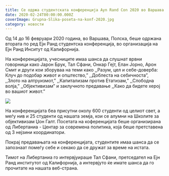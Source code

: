 ```yaml
---
title: Се одржа студентската конференција Ayn Rand Con 2020 во Варшава
date: 2020-02-24T00:00:00.000Z
coverImage: Grupna-Slika-poseta-na-konf-2020.jpg
category: новости
---
```


Од 14 до 16 февруари 2020 година, во Варшава, Полска, беше одржана втората по ред Ејн Ранд студентска конференција, во организација на Ејн Ранд Инситут од Калифорнија.

На конференцијата, учесниците имаа шанса да слушнат врвни говорници како Јарон Брук, Тал Сфани, Онкар Гејт, Елан Јорно, Арон Смит и други кои зборуваа на теми како ,,Разум, цел и себе-доверба: Клуч до подобар живот и општество,” ,,Доблеста на себичноста”, ,,Злото на алтруизмот,” ,,Капитализам против Етатизам,” ,,Слободна волја,” ,,Објективизам” и заклучното предавање ,,Како да бидете херој во вашиот живот.”  

![](images/Naslovna-Konf-2020-1024x683.jpg)

На конференцијата беа присутни околу 600 студенти од целиот свет, а меѓу нив и 25 студенти од нашата земја, кои се алумни на Школите за објективизам Џон Галт. Посетата на коференцијата беше организирана од Либертаниа - Центар за современа политика, која беше претставена од 3 нејзини координатори.

Покрај предавањата на конференцијата, студентите имаа шанса да се запознаат помеѓу себе и секако да се дружат за време на истата.   

Тимот на Либертаниа го интервјуираше Тал Сфани, претседател на Ејн Ранд институтот од Калифорнија, а интервјуто ќе имате шанса да го прочитате на нашата веб-страна.
